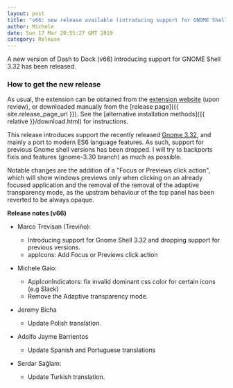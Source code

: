 ```yaml
---
layout: post
title: "v66: new release available (introducing support for GNOME Shell 3.32)"
author: Michele
date: Sun 17 Mar 20:55:27 GMT 2019
category: Release
---
```


A new version of Dash to Dock (v66) introducing support for GNOME Shell 3.32 has been released.
<!--more-->


### How to get the new release

As usual, the extension can be obtained from the [extension website](https://extensions.gnome.org/extension/307/dash-to-dock/) (upon review), or downloaded manually from the [release page]({{ site.release_page_url }}). See the [alternative installation methods]({{ relative }}/download.html) for instructions.

This release introduces support the recently released [Gnome 3.32](https://www.gnome.org/news/2019/03/gnome-3-32-released/), and mainly a port to modern ES6 language features. As such, support for previous Gnome shell versions has been dropped. I will try to backports fixis and features (gnome-3.30 branch) as much as possible.

Notable changes are the addition of a  "Focus or Previews click action", which will show windows previews only when clicking on an already focused application and the removal of the removal of the adaptive transparency mode, as the upstram behaviour of the top panel has been reverted to be always opaque.


**Release notes (v66)**

* Marco Trevisan (Treviño):
    - Introducing support for Gnome Shell 3.32 and dropping support for previous versions.
    - appIcons: Add Focus or Previews click action

* Michele Gaio:
    - AppIconIndicators: fix invalid dominant css color for certain icons (e.g Slack)
    - Remove the Adaptive transparency mode.

* Jeremy Bicha
    - Update Polish translation.

* Adolfo Jayme Barrientos
    - Update Spanish and Portuguese translations

* Serdar Sağlam:
    - Update Turkish translation.
